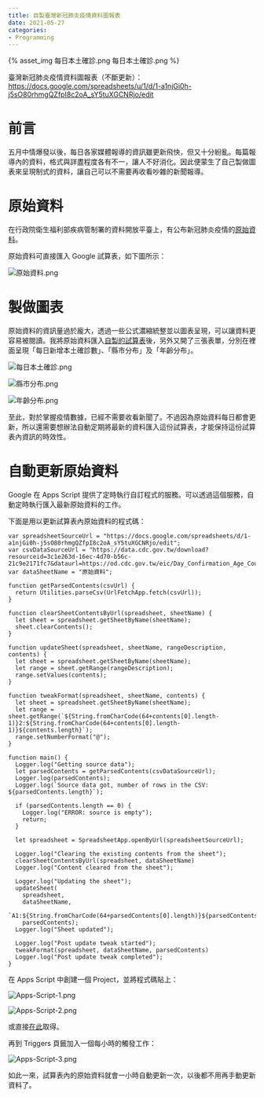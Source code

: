 ```yaml
---
title: 自製臺灣新冠肺炎疫情資料圖報表
date: 2021-05-27
categories:
- Programming
---
```


{% asset_img 每日本土確診.png 每日本土確診.png %}

臺灣新冠肺炎疫情資料圖報表（不斷更新）：https://docs.google.com/spreadsheets/u/1/d/1-a1njGi0h-j5sO80rhmgQZfpI8c2oA_sY5tuXGCNRjo/edit

# 前言

五月中情爆發以後，每日各家媒體報導的資訊雖更新飛快，但又十分紛亂。每篇報導內的資料，格式與詳盡程度各有不一，讓人不好消化。因此便蒙生了自己製做圖表來呈現制式的資料，讓自己可以不需要再收看吵雜的新聞報導。

# 原始資料

在行政院衛生福利部疾病管制署的資料開放平臺上，有公布新冠肺炎疫情的[原始資料](https://data.cdc.gov.tw/dataset/agsdctable-day-19cov)。

原始資料可直接匯入 Google 試算表，如下圖所示：
<!-- more -->
![原始資料.png](原始資料.png)

# 製做圖表

原始資料的資訊量過於龐大，透過一些公式濃縮統整並以圖表呈現，可以讓資料更容易被閱讀。我將原始資料匯入[自製的試算表](https://docs.google.com/spreadsheets/d/1-a1njGi0h-j5sO80rhmgQZfpI8c2oA_sY5tuXGCNRjo/edit?usp=sharing)後，另外又開了三張表單，分別在裡面呈現「每日新增本土確診數」、「縣市分布」及「年齡分布」。

![每日本土確診.png](每日本土確診.png)

![縣市分布.png](縣市分布.png)

![年齡分布.png](年齡分布.png)

至此，對於掌握疫情數據，已經不需要收看新聞了。不過因為原始資料每日都會更新，所以還需要想辦法自動定期將最新的資料匯入這份試算表，才能保持這份試算表內資訊的時效性。

# 自動更新原始資料

Google 在 Apps Script 提供了定時執行自訂程式的服務。可以透過這個服務，自動定時執行匯入最新原始資料的工作。

下面是用以更新試算表內原始資料的程式碼：

```
var spreadsheetSourceUrl = "https://docs.google.com/spreadsheets/d/1-a1njGi0h-j5sO80rhmgQZfpI8c2oA_sY5tuXGCNRjo/edit";
var csvDataSourceUrl = "https://data.cdc.gov.tw/download?resourceid=3c1e263d-16ec-4d70-b56c-21c9e2171fc7&dataurl=https://od.cdc.gov.tw/eic/Day_Confirmation_Age_County_Gender_19CoV.csv";
var dataSheetName = "原始資料";

function getParsedContents(csvUrl) {
  return Utilities.parseCsv(UrlFetchApp.fetch(csvUrl));
}

function clearSheetContentsByUrl(spreadsheet, sheetName) {
  let sheet = spreadsheet.getSheetByName(sheetName);
  sheet.clearContents();
}

function updateSheet(spreadsheet, sheetName, rangeDescription, contents) {
  let sheet = spreadsheet.getSheetByName(sheetName);
  let range = sheet.getRange(rangeDescription);
  range.setValues(contents);
}

function tweakFormat(spreadsheet, sheetName, contents) {
  let sheet = spreadsheet.getSheetByName(sheetName);
  let range = sheet.getRange(`${String.fromCharCode(64+contents[0].length-1)}2:${String.fromCharCode(64+contents[0].length-1)}${contents.length}`);
  range.setNumberFormat("@");
}

function main() {
  Logger.log("Getting source data");
  let parsedContents = getParsedContents(csvDataSourceUrl);
  Logger.log(parsedContents);
  Logger.log(`Source data got, number of rows in the CSV: ${parsedContents.length}`);

  if (parsedContents.length == 0) {
    Logger.log("ERROR: source is empty");
    return;
  }

  let spreadsheet = SpreadsheetApp.openByUrl(spreadsheetSourceUrl);

  Logger.log("Clearing the existing contents from the sheet");
  clearSheetContentsByUrl(spreadsheet, dataSheetName)
  Logger.log("Content cleared from the sheet");

  Logger.log("Updating the sheet");
  updateSheet(
    spreadsheet,
    dataSheetName,
    `A1:${String.fromCharCode(64+parsedContents[0].length)}${parsedContents.length}`,
    parsedContents);
  Logger.log("Sheet updated");

  Logger.log("Post update tweak started");
  tweakFormat(spreadsheet, dataSheetName, parsedContents)
  Logger.log("Post update tweak completed");
}
```

在 Apps Script 中創建一個 Project，並將程式碼貼上：

![Apps-Script-1.png](Apps-Script-1.png)

![Apps-Script-2.png](Apps-Script-2.png)

或直接[在此](https://script.google.com/d/1eYtrNIftW9kZPKrEWzA5Sx1ZqydGDz86kHDlnAWyMpKDgmwcyxsBh-f9/edit?usp=sharing)取得。

再到 Triggers 頁籤加入一個每小時的觸發工作：

![Apps-Script-3.png](Apps-Script-3.png)

如此一來，試算表內的原始資料就會一小時自動更新一次，以後都不用再手動更新資料了。
